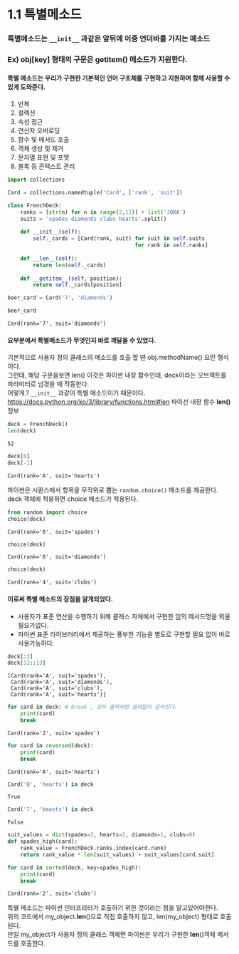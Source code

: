 # 1.1 특별메소드

### 특별메소드는 `__init__` 과같은 앞뒤에 이중 언더바를 가지는 메소드    
### Ex) obj[key] 형태의 구문은 __getitem__() 메소드가 지원한다.    
#### 특별 메소드는 우리가 구현한 기본적인 언어 구조체를 구현하고 지원하며 함께 사용할 수 있게 도와준다.    
1. 반복
2. 컬렉션
3. 속성 접근
4. 연산자 오버로딩
5. 함수 및 메서드 호출
6. 객체 생성 및 제거
7. 문자열 표현 및 포맷
8. 블록 등 콘텍스트 관리



```python
import collections

Card = collections.namedtuple('Card', ['rank', 'suit'])

class FrenchDeck:
    ranks = [str(n) for n in range(2,11)] + list('JQKA')
    suits = 'spades diamonds clubs hearts'.split()
    
    def __init__(self):
        self._cards = [Card(rank, suit) for suit in self.suits
                                        for rank in self.ranks]
        
    def __len__(self):
        return len(self._cards)
    
    def __getitem__(self, position):
        return self._cards[position]


```


```python
beer_card = Card('7', 'diamonds')
```


```python
beer_card
```




    Card(rank='7', suit='diamonds')



#### 요부분에서 특별메소드가 무엇인지 바로 깨달을 수 있었다.    
기본적으로 사용자 정의 클래스의 메소드를 호출 할 땐 obj.methodName() 요런 형식이다.    
그런데, 해당 구문을보면 len() 이것은 파이썬 내장 함수인데, deck이라는 오브젝트를 파라미터로 넘겻을 때 작동한다.       
어떻게.? `__init__` 과같이 특별 메소드이기 때문이다.    
<a> https://docs.python.org/ko/3/library/functions.html#len 파이선 내장 함수 __len()__ 정보</a>   


```python
deck = FrenchDeck()
len(deck)
```




    52




```python
deck[0]
deck[-1]
```




    Card(rank='A', suit='hearts')



파이썬은 시퀸스에서 항목을 무작위로 뽑는 `random.choice()` 메소드를 제공한다.    
deck 객체에 적용하면 choice 메소드가 적용된다.


```python
from random import choice
choice(deck)
```




    Card(rank='8', suit='spades')




```python
choice(deck)
```




    Card(rank='8', suit='diamonds')




```python
choice(deck)
```




    Card(rank='4', suit='clubs')



#### 이로써 특별 메소드의 장점을 알게되었다.
* 사용자가 표준 연산을 수행하기 위해 클래스 자체에서 구현한 임의 메서드명을 외울 필요가없다.    
* 파이썬 표준 라이브러리에서 제공하는 풍부한 기능을 별도로 구현할 필요 없이 바로 사용가능하다.


```python
deck[:3]
deck[12::13]
```




    [Card(rank='A', suit='spades'),
     Card(rank='A', suit='diamonds'),
     Card(rank='A', suit='clubs'),
     Card(rank='A', suit='hearts')]




```python
for card in deck: # break , 모두 출력하면 쓸데없이 길어진다.
    print(card)
    break
```

    Card(rank='2', suit='spades')
    


```python
for card in reversed(deck):
    print(card)
    break
```

    Card(rank='A', suit='hearts')
    


```python
Card('Q', 'hearts') in deck
```




    True




```python
Card('7', 'beasts') in deck
```




    False




```python
suit_values = dict(spades=3, hearts=2, diamonds=1, clubs=0)
def spades_high(card):
    rank_value = FrenchDeck.ranks.index(card.rank)
    return rank_value * len(suit_values) + suit_values[card.suit]
```


```python
for card in sorted(deck, key=spades_high):
    print(card)
    break
```

    Card(rank='2', suit='clubs')
    

특별 메소드는 파이썬 인터프리터가 호출하기 위한 것이라는 점을 알고있어야한다.    
위의 코드에서 my_object.__len__()으로 직접 호출하지 않고, len(my_object) 형태로 호출된다.    
만일 my_object가 사용자 정의 클래스 객체면 파이썬은 우리가 구현한 __len__()객체 메서드를 호출한다.    
